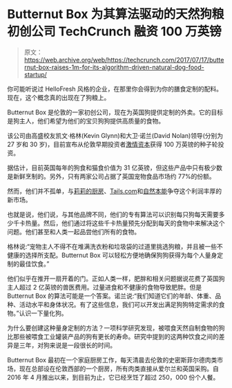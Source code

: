 # Butternut Box 为其算法驱动的天然狗粮初创公司 TechCrunch 融资 100 万英镑

> 原文：<https://web.archive.org/web/https://techcrunch.com/2017/07/17/butternut-box-raises-1m-for-its-algorithm-driven-natural-dog-food-startup/>

你可能听说过 HelloFresh 风格的企业，在那里你会得到为你的膳食定制的配料。现在，这个概念真的出现在了狗粮上。

Butternut Box 是伦敦的一家初创公司，现在为英国狗提供定制的外卖。它的目标是狗主人，他们希望为他们的宝贝狗狗提供高质量的食物。

该公司由高盛校友凯文·格林(Kevin Glynn)和大卫·诺兰(David Nolan)领导(分别为 27 岁和 30 岁)，目前宣布从伦敦早期投资者[激情资本](https://web.archive.org/web/20221210020528/http://www.passioncapital.com/)获得 100 万英镑的种子轮投资。

据估计，目前英国每年的狗食和猫食价值为 31 亿英镑，但这些产品中只有极少数是新鲜烹制的。另外，只有两家公司占据了英国宠物食品市场约 77%的份额。

然而，他们并不孤单，与[莉莉的厨房](https://web.archive.org/web/20221210020528/https://www.lilyskitchen.co.uk/)、[Tails.com](https://web.archive.org/web/20221210020528/https://tails.com/)和[自然本能](https://web.archive.org/web/20221210020528/https://www.naturalinstinct.com/)争夺这个利润丰厚的新市场。

也就是说，他们说，与其他品牌不同，他们的专有算法可以识别每只狗每天需要多少千卡热量。然后，他们通过将这些千卡热量预先分配到每天的食物中来解决这个问题。他们甚至和人类一起品尝他们所有的食物。

格林说:“宠物主人不得不在堆满洗衣粉和垃圾袋的过道里挑选狗粮，并且被一些不健康的选择所支配。Butternut Box 可以轻松方便地确保狗狗获得为每个人量身定制的最佳饮食。”

他们似乎在推开一扇开着的门。正如人类一样，肥胖和相关问题据说花费了英国狗主人超过 2 亿英镑的兽医费用。过量进食和不健康的食物导致肥胖。但是 Butternut Box 的算法可能是一个答案。诺兰说:“我们知道它们的年龄、体重、品种、活动水平和身体状况。有了这些信息，我们可以开发出满足狗狗特定需求的食物。”认识一下量化狗。

为什么要创建这种量身定制的方法？一项科学研究发现，被喂食天然自制食物的狗比那些被喂食工业罐装产品的狗有更长的寿命。研究中提到的这两种饮食之间的差异是三年，对狗来说是一段很长的时间。

Butternut Box 最初在一个家庭厨房工作，每天清晨去伦敦的史密斯菲尔德肉类市场，现在总部设在伦敦西部的一个厨房，所有肉类直接从爱尔兰和英国采购。自 2016 年 4 月推出以来，到目前为止，它已经烹饪了超过 250，000 份个人餐。
